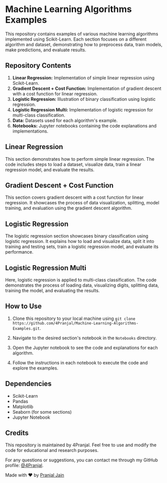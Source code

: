 # Machine Learning Algorithms Examples

This repository contains examples of various machine learning algorithms implemented using Scikit-Learn. Each section focuses on a different algorithm and dataset, demonstrating how to preprocess data, train models, make predictions, and evaluate results.

## Repository Contents

1. **Linear Regression:** Implementation of simple linear regression using Scikit-Learn.
2. **Gradient Descent + Cost Function:** Implementation of gradient descent with a cost function for linear regression.
3. **Logistic Regression:** Illustration of binary classification using logistic regression.
4. **Logistic Regression Multi:** Implementation of logistic regression for multi-class classification.
5. **Data:** Datasets used for each algorithm's example.
6. **Notebooks:** Jupyter notebooks containing the code explanations and implementations.

## Linear Regression

This section demonstrates how to perform simple linear regression. The code includes steps to load a dataset, visualize data, train a linear regression model, and evaluate the results.

## Gradient Descent + Cost Function

This section covers gradient descent with a cost function for linear regression. It showcases the process of data visualization, splitting, model training, and evaluation using the gradient descent algorithm.

## Logistic Regression

The logistic regression section showcases binary classification using logistic regression. It explains how to load and visualize data, split it into training and testing sets, train a logistic regression model, and evaluate its performance.

## Logistic Regression Multi

Here, logistic regression is applied to multi-class classification. The code demonstrates the process of loading data, visualizing digits, splitting data, training the model, and evaluating the results.

## How to Use

1. Clone this repository to your local machine using `git clone https://github.com/4Pranjal/Machine-Learning-Algorithms-Examples.git`.

2. Navigate to the desired section's notebook in the `Notebooks` directory.

3. Open the Jupyter notebook to see the code and explanations for each algorithm.

4. Follow the instructions in each notebook to execute the code and explore the examples.

## Dependencies

- Scikit-Learn
- Pandas
- Matplotlib
- Seaborn (for some sections)
- Jupyter Notebook

## Credits

This repository is maintained by 4Pranjal. Feel free to use and modify the code for educational and research purposes.

For any questions or suggestions, you can contact me through my GitHub profile: [@4Pranjal](https://github.com/4Pranjal).

Made with ❤️ by [Pranjal Jain](https://github.com/4Pranjal)
